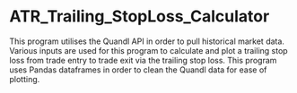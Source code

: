 # ATR_Trailing_StopLoss_Calculator
This program utilises the Quandl API in order to pull historical market data. Various inputs are used for this program to calculate and plot a trailing stop loss from trade entry to trade exit via the trailing stop loss. This program uses Pandas dataframes in order to clean the Quandl data for ease of plotting.
